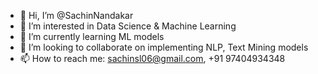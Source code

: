 - 👋 Hi, I’m @SachinNandakar
- 👀 I’m interested in Data Science & Machine Learning 
- 🌱 I’m currently learning ML models
- 💞️ I’m looking to collaborate on implementing NLP, Text Mining models
- 📫 How to reach me: sachinsl06@gmail.com, +91 97404934348

<!---
SachinNandakar/SachinNandakar is a ✨ special ✨ repository because its `README.md` (this file) appears on your GitHub profile.
You can click the Preview link to take a look at your changes.
--->
